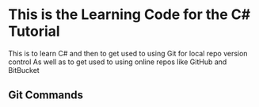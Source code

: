# This is the Learning Code for the C# Tutorial

This is to learn C# and then to get used to using Git for local repo version control
As well as to get used to using online repos like GitHub and BitBucket

## Git Commands
